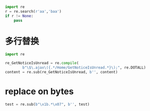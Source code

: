 ```py
import re
r = re.search(r'aa','baa')
if r != None:
    pass
```

# 多行替换

```py
import re

re_GetNoticeIsUnread = re.compile(
        b"\$\.ajax\({.*/Home/GetNoticeIsUnread.*}\);", re.DOTALL)
content = re.sub(re_GetNoticeIsUnread, b'', content)
```

# replace on bytes

```py
test = re.sub(b"\x1b.*\x07", b'', test)
```